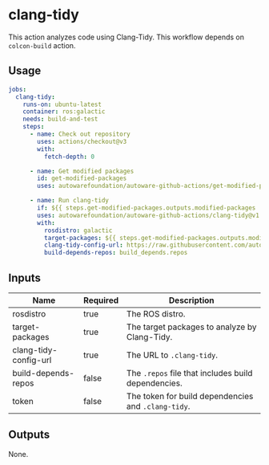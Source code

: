 # clang-tidy

This action analyzes code using Clang-Tidy.
This workflow depends on `colcon-build` action.

## Usage

```yaml
jobs:
  clang-tidy:
    runs-on: ubuntu-latest
    container: ros:galactic
    needs: build-and-test
    steps:
      - name: Check out repository
        uses: actions/checkout@v3
        with:
          fetch-depth: 0

      - name: Get modified packages
        id: get-modified-packages
        uses: autowarefoundation/autoware-github-actions/get-modified-packages@v1

      - name: Run clang-tidy
        if: ${{ steps.get-modified-packages.outputs.modified-packages != '' }}
        uses: autowarefoundation/autoware-github-actions/clang-tidy@v1
        with:
          rosdistro: galactic
          target-packages: ${{ steps.get-modified-packages.outputs.modified-packages }}
          clang-tidy-config-url: https://raw.githubusercontent.com/autowarefoundation/autoware/main/.clang-tidy
          build-depends-repos: build_depends.repos
```

## Inputs

| Name                  | Required | Description                                         |
| --------------------- | -------- | --------------------------------------------------- |
| rosdistro             | true     | The ROS distro.                                     |
| target-packages       | true     | The target packages to analyze by Clang-Tidy.       |
| clang-tidy-config-url | true     | The URL to `.clang-tidy`.                           |
| build-depends-repos   | false    | The `.repos` file that includes build dependencies. |
| token                 | false    | The token for build dependencies and `.clang-tidy`. |

## Outputs

None.
